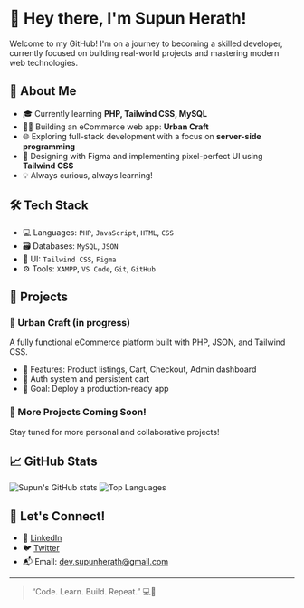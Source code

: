 # 👋 Hey there, I'm Supun Herath!

Welcome to my GitHub! I'm on a journey to becoming a skilled developer, currently focused on building real-world projects and mastering modern web technologies.

## 🚀 About Me

- 🎓 Currently learning **PHP, Tailwind CSS, MySQL**
- 🧑‍💻 Building an eCommerce web app: **Urban Craft**
- 🌐 Exploring full-stack development with a focus on **server-side programming**
- 🎨 Designing with Figma and implementing pixel-perfect UI using **Tailwind CSS**
- 💡 Always curious, always learning!

## 🛠️ Tech Stack

- 💻 Languages: `PHP`, `JavaScript`, `HTML`, `CSS`
- 🗃️ Databases: `MySQL`, `JSON`
- 🎨 UI: `Tailwind CSS`, `Figma`
- ⚙️ Tools: `XAMPP`, `VS Code`, `Git`, `GitHub`

## 📌 Projects

### 🌟 Urban Craft (in progress)
A fully functional eCommerce platform built with PHP, JSON, and Tailwind CSS.

- 🛒 Features: Product listings, Cart, Checkout, Admin dashboard
- 🔐 Auth system and persistent cart
- 🎯 Goal: Deploy a production-ready app

### 📄 More Projects Coming Soon!
Stay tuned for more personal and collaborative projects!

## 📈 GitHub Stats

![Supun's GitHub stats](https://github-readme-stats.vercel.app/api?username=Supun-Herath&show_icons=true&theme=gruvbox)
![Top Languages](https://github-readme-stats.vercel.app/api/top-langs/?username=Supun-Herath&layout=compact&theme=gruvbox)

## 🤝 Let's Connect!

- 💼 [LinkedIn](https://www.linkedin.com/in/supun-herath-470a7a161/)
- 🐦 [Twitter](https://x.com/sxupun?s=21)
- 📬 Email: dev.supunherath@gmail.com

---

> “Code. Learn. Build. Repeat.” 💻🚀

